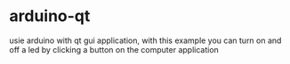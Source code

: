 # arduino-qt
usie arduino with qt gui application, with this example you can turn on and off a led by clicking a button on the computer application
